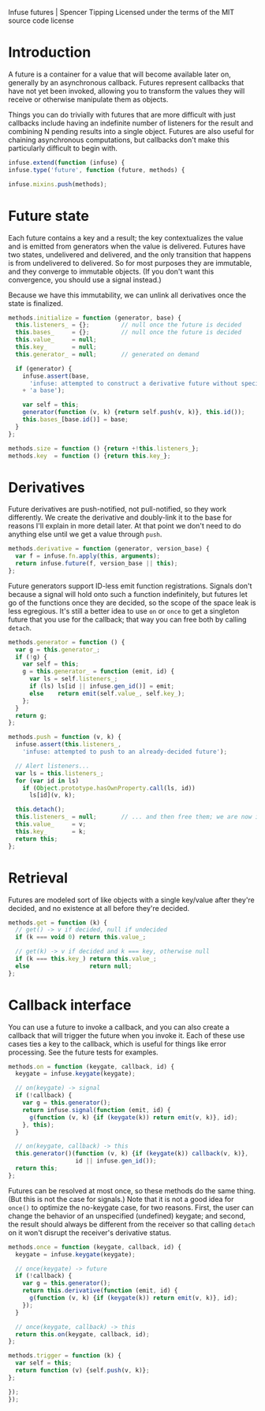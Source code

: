 Infuse futures | Spencer Tipping
Licensed under the terms of the MIT source code license

# Introduction

A future is a container for a value that will become available later on,
generally by an asynchronous callback. Futures represent callbacks that have
not yet been invoked, allowing you to transform the values they will receive or
otherwise manipulate them as objects.

Things you can do trivially with futures that are more difficult with just
callbacks include having an indefinite number of listeners for the result and
combining N pending results into a single object. Futures are also useful for
chaining asynchronous computations, but callbacks don't make this particularly
difficult to begin with.

```js
infuse.extend(function (infuse) {
infuse.type('future', function (future, methods) {
```

```js
infuse.mixins.push(methods);
```

# Future state

Each future contains a key and a result; the key contextualizes the value and
is emitted from generators when the value is delivered. Futures have two
states, undelivered and delivered, and the only transition that happens is from
undelivered to delivered. So for most purposes they are immutable, and they
converge to immutable objects. (If you don't want this convergence, you should
use a signal instead.)

Because we have this immutability, we can unlink all derivatives once the state
is finalized.

```js
methods.initialize = function (generator, base) {
  this.listeners_ = {};         // null once the future is decided
  this.bases_     = {};         // null once the future is decided
  this.value_     = null;
  this.key_       = null;
  this.generator_ = null;       // generated on demand
```

```js
  if (generator) {
    infuse.assert(base,
      'infuse: attempted to construct a derivative future without specifying '
    + 'a base');
```

```js
    var self = this;
    generator(function (v, k) {return self.push(v, k)}, this.id());
    this.bases_[base.id()] = base;
  }
};
```

```js
methods.size = function () {return +!this.listeners_};
methods.key  = function () {return this.key_};
```

# Derivatives

Future derivatives are push-notified, not pull-notified, so they work
differently. We create the derivative and doubly-link it to the base for
reasons I'll explain in more detail later. At that point we don't need to do
anything else until we get a value through `push`.

```js
methods.derivative = function (generator, version_base) {
  var f = infuse.fn.apply(this, arguments);
  return infuse.future(f, version_base || this);
};
```

Future generators support ID-less emit function registrations. Signals don't
because a signal will hold onto such a function indefinitely, but futures let
go of the functions once they are decided, so the scope of the space leak is
less egregious. It's still a better idea to use `on` or `once` to get a
singleton future that you use for the callback; that way you can free both by
calling `detach`.

```js
methods.generator = function () {
  var g = this.generator_;
  if (!g) {
    var self = this;
    g = this.generator_ = function (emit, id) {
      var ls = self.listeners_;
      if (ls) ls[id || infuse.gen_id()] = emit;
      else    return emit(self.value_, self.key_);
    };
  }
  return g;
};
```

```js
methods.push = function (v, k) {
  infuse.assert(this.listeners_,
    'infuse: attempted to push to an already-decided future');
```

```js
  // Alert listeners...
  var ls = this.listeners_;
  for (var id in ls)
    if (Object.prototype.hasOwnProperty.call(ls, id))
      ls[id](v, k);
```

```js
  this.detach();
  this.listeners_ = null;       // ... and then free them; we are now immutable
  this.value_     = v;
  this.key_       = k;
  return this;
};
```

# Retrieval

Futures are modeled sort of like objects with a single key/value after they're
decided, and no existence at all before they're decided.

```js
methods.get = function (k) {
  // get() -> v if decided, null if undecided
  if (k === void 0) return this.value_;
```

```js
  // get(k) -> v if decided and k === key, otherwise null
  if (k === this.key_) return this.value_;
  else                 return null;
};
```

# Callback interface

You can use a future to invoke a callback, and you can also create a callback
that will trigger the future when you invoke it. Each of these use cases ties a
key to the callback, which is useful for things like error processing. See the
future tests for examples.

```js
methods.on = function (keygate, callback, id) {
  keygate = infuse.keygate(keygate);
```

```js
  // on(keygate) -> signal
  if (!callback) {
    var g = this.generator();
    return infuse.signal(function (emit, id) {
      g(function (v, k) {if (keygate(k)) return emit(v, k)}, id);
    }, this);
  }
```

```js
  // on(keygate, callback) -> this
  this.generator()(function (v, k) {if (keygate(k)) callback(v, k)},
                   id || infuse.gen_id());
  return this;
};
```

Futures can be resolved at most once, so these methods do the same thing. (But
this is not the case for signals.) Note that it is not a good idea for `once()`
to optimize the no-keygate case, for two reasons. First, the user can change
the behavior of an unspecified (undefined) keygate; and second, the result
should always be different from the receiver so that calling `detach` on it
won't disrupt the receiver's derivative status.

```js
methods.once = function (keygate, callback, id) {
  keygate = infuse.keygate(keygate);
```

```js
  // once(keygate) -> future
  if (!callback) {
    var g = this.generator();
    return this.derivative(function (emit, id) {
      g(function (v, k) {if (keygate(k)) return emit(v, k)}, id);
    });
  }
```

```js
  // once(keygate, callback) -> this
  return this.on(keygate, callback, id);
};
```

```js
methods.trigger = function (k) {
  var self = this;
  return function (v) {self.push(v, k)};
};
```

```js
});
});

```
